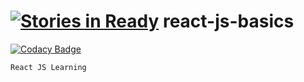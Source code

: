 [![Stories in Ready](https://badge.waffle.io/maria-robobug/react-js-basics.png?label=ready&title=Ready)](https://waffle.io/maria-robobug/react-js-basics)
react-js-basics
===============

[![Codacy Badge](https://api.codacy.com/project/badge/Grade/88225b0f28c34f06828b028de7e4a309)](https://www.codacy.com/app/mariashow2001/react-js-basics?utm_source=github.com&utm_medium=referral&utm_content=maria-robobug/react-js-basics&utm_campaign=badger)

```
React JS Learning
```
